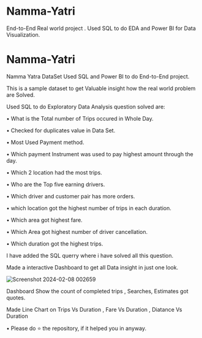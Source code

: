 # Namma-Yatri
End-to-End Real world project . Used   SQL to do EDA and Power BI for Data Visualization.

# Namma-Yatri
Namma Yatra DataSet Used SQL and Power BI to do End-to-End project.

This is a sample dataset to get Valuable insight how the real world problem are Solved.

Used SQL to do Exploratory Data Analysis question solved are:

• What is the Total number of Trips occured in Whole Day.

• Checked for duplicates value in Data Set.

• Most Used Payment method.

• Which payment Instrument was used to pay highest amount through the day.

• Which 2 location had the most trips.

• Who are the Top five earning drivers.

• Which driver and customer pair has more orders.

• which location got the highest number of trips in each duration.

• Which area got highest fare.

• Which Area got highest number of driver cancellation.

• Which duration got the highest trips.

I have added the SQL querry where i have solved all this question.


Made a interactive Dashboard to get all Data insight in just one look.

![Screenshot 2024-02-08 002659](https://github.com/NikhilPaliwal11/Namma-Yatri/assets/61961464/84925897-3796-4a85-8510-897cda4b0c15)


Dashboard Show the count of completed trips , Searches, Estimates got quotes.

Made Line Chart on Trips Vs Duration , 
Fare Vs Duration , 
Diatance Vs Duration

• Please do ⭐ the repository, if it helped you in anyway.

